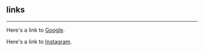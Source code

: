 ## links

---

Here's a link to [Google](https://www.google.com/).

Here's a link to [Instagram](https://www.instagram.com/).
